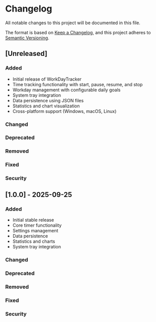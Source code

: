 # Changelog

All notable changes to this project will be documented in this file.

The format is based on [Keep a Changelog](https://keepachangelog.com/en/1.0.0/),
and this project adheres to [Semantic Versioning](https://semver.org/spec/v2.0.0.html).

## [Unreleased]

### Added
- Initial release of WorkDayTracker
- Time tracking functionality with start, pause, resume, and stop
- Workday management with configurable daily goals
- System tray integration
- Data persistence using JSON files
- Statistics and chart visualization
- Cross-platform support (Windows, macOS, Linux)

### Changed

### Deprecated

### Removed

### Fixed

### Security

## [1.0.0] - 2025-09-25

### Added
- Initial stable release
- Core timer functionality
- Settings management
- Data persistence
- Statistics and charts
- System tray integration

### Changed

### Deprecated

### Removed

### Fixed

### Security
